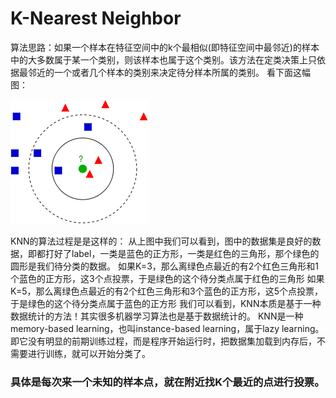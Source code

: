 # K-Nearest Neighbor

算法思路：如果一个样本在特征空间中的k个最相似\(即特征空间中最邻近\)的样本中的大多数属于某一个类别，则该样本也属于这个类别。该方法在定类决策上只依据最邻近的一个或者几个样本的类别来决定待分样本所属的类别。 看下面这幅图：

![](../../.gitbook/assets/image%20%2817%29.png)

KNN的算法过程是是这样的： 从上图中我们可以看到，图中的数据集是良好的数据，即都打好了label，一类是蓝色的正方形，一类是红色的三角形，那个绿色的圆形是我们待分类的数据。 如果K=3，那么离绿色点最近的有2个红色三角形和1个蓝色的正方形，这3个点投票，于是绿色的这个待分类点属于红色的三角形 如果K=5，那么离绿色点最近的有2个红色三角形和3个蓝色的正方形，这5个点投票，于是绿色的这个待分类点属于蓝色的正方形 我们可以看到，KNN本质是基于一种数据统计的方法！其实很多机器学习算法也是基于数据统计的。 KNN是一种memory-based learning，也叫instance-based learning，属于lazy learning。即它没有明显的前期训练过程，而是程序开始运行时，把数据集加载到内存后，不需要进行训练，就可以开始分类了。

### 具体是每次来一个未知的样本点，就在附近找K个最近的点进行投票。

